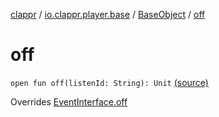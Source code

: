 [clappr](../../index.md) / [io.clappr.player.base](../index.md) / [BaseObject](index.md) / [off](.)

# off

`open fun off(listenId: String): Unit` [(source)](https://github.com/clappr/clappr-android/tree/dev/clappr/src/main/kotlin/io/clappr/player/base/BaseObject.kt#L56)

Overrides [EventInterface.off](../-event-interface/off.md)

